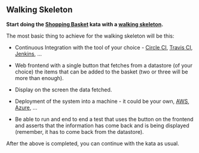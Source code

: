 ## Walking Skeleton

**Start doing the [Shopping Basket][1] kata with a [walking skeleton][2].**

The most basic thing to achieve for the walking skeleton will be this:

- Continuous Integration with the tool of your choice - [Circle CI][3], [Travis CI][4], [Jenkins][5], ...

- Web frontend with a single button that fetches from a datastore (of your choice) the items that can be added to the 
basket (two or three will be more than enough).

- Display on the screen the data fetched.

- Deployment of the system into a machine - it could be your own, [AWS][6], [Azure][7], ...

- Be able to run and end to end a test that uses the button on the frontend and asserts that the information has come 
back and is being displayed (remember, it has to come back from the datastore).

After the above is completed, you can continue with the kata as usual.


[1]: https://github.com/codurance/apprenticeship/wiki/Shopping-Basket-Kata
[2]: https://github.com/codurance/apprenticeship/wiki/Walking-Skeleton
[3]: https://circleci.com/
[4]: https://travis-ci.org/
[5]: https://jenkins.io/
[6]: https://aws.amazon.com/
[7]: https://azure.microsoft.com/en-us/